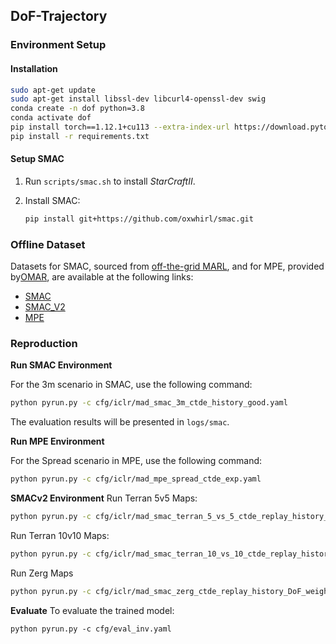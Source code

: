 
## DoF-Trajectory 

### Environment Setup

#### Installation

```bash
sudo apt-get update
sudo apt-get install libssl-dev libcurl4-openssl-dev swig
conda create -n dof python=3.8
conda activate dof
pip install torch==1.12.1+cu113 --extra-index-url https://download.pytorch.org/whl/cu113
pip install -r requirements.txt
```


#### Setup SMAC

1. Run `scripts/smac.sh` to install *StarCraftII*.

2. Install SMAC:

    ```bash
    pip install git+https://github.com/oxwhirl/smac.git
    ```

### Offline Dataset


Datasets for SMAC, sourced from  [off-the-grid MARL](https://github.com/instadeepai/og-marl), and for MPE, provided by[OMAR](https://github.com/ling-pan/OMAR),  are available at the following links:
- [SMAC](https://huggingface.co/datasets/InstaDeepAI/og-marl/tree/main/core/smac_v1)
- [SMAC_V2](https://huggingface.co/datasets/InstaDeepAI/og-marl/tree/main/core/smac_v2)
- [MPE](https://github.com/ling-pan/OMAR)


### Reproduction

**Run SMAC Environment**

For the 3m scenario in SMAC, use the following command:
```bash
python pyrun.py -c cfg/iclr/mad_smac_3m_ctde_history_good.yaml
```

The evaluation results will be presented in `logs/smac`.


**Run MPE Environment**

For the Spread scenario in MPE, use the following command:
```bash
python pyrun.py -c cfg/iclr/mad_mpe_spread_ctde_exp.yaml 
```

**SMACv2 Environment**
Run Terran 5v5 Maps:
```bash
python pyrun.py -c cfg/iclr/mad_smac_terran_5_vs_5_ctde_replay_history_DoF.yaml 
```
Run Terran 10v10 Maps:
```bash
python pyrun.py -c cfg/iclr/mad_smac_terran_10_vs_10_ctde_replay_history_DoF_weight.yaml
```

Run Zerg Maps
```bash
python pyrun.py -c cfg/iclr/mad_smac_zerg_ctde_replay_history_DoF_weight.yaml 
```


**Evaluate**
To evaluate the trained model:

`python pyrun.py -c cfg/eval_inv.yaml`

